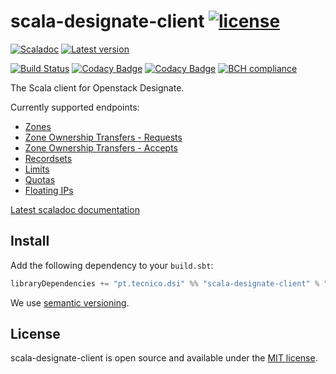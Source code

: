 # scala-designate-client [![license](http://img.shields.io/:license-MIT-blue.svg)](LICENSE)
[![Scaladoc](http://javadoc-badge.appspot.com/pt.tecnico.dsi/scala-designate-client_2.13.svg?label=scaladoc&style=plastic&maxAge=604800)](https://ist-dsi.github.io/scala-designate-client/api/latest/pt/tecnico/dsi/openstack/designate/index.html)
[![Latest version](https://index.scala-lang.org/ist-dsi/scala-designate-client/scala-designate-client/latest.svg)](https://index.scala-lang.org/ist-dsi/scala-designate-client/scala-designate-client)

[![Build Status](https://travis-ci.org/ist-dsi/scala-designate-client.svg?branch=master&style=plastic&maxAge=604800)](https://travis-ci.org/ist-dsi/scala-designate-client)
[![Codacy Badge](https://app.codacy.com/project/badge/Coverage/1c7b4506389742b993d6f018d2a19509)](https://www.codacy.com/gh/ist-dsi/scala-designate-client?utm_source=github.com&utm_medium=referral&utm_content=ist-dsi/scala-designate-client&utm_campaign=Badge_Coverage)
[![Codacy Badge](https://app.codacy.com/project/badge/Grade/1c7b4506389742b993d6f018d2a19509)](https://www.codacy.com/gh/ist-dsi/scala-designate-client?utm_source=github.com&amp;utm_medium=referral&amp;utm_content=ist-dsi/scala-designate-client&amp;utm_campaign=Badge_Grade)
[![BCH compliance](https://bettercodehub.com/edge/badge/ist-dsi/scala-designate-client)](https://bettercodehub.com/results/ist-dsi/scala-designate-client)

The Scala client for Openstack Designate.

Currently supported endpoints:

- [Zones](https://docs.openstack.org/api-ref/dns/#zone)
- [Zone Ownership Transfers - Requests](https://docs.openstack.org/api-ref/dns/#zone-ownership-transfers-requests)
- [Zone Ownership Transfers - Accepts](https://docs.openstack.org/api-ref/dns/#zone-ownership-transfers-accepts)
- [Recordsets](https://docs.openstack.org/api-ref/dns/#recordsets)
- [Limits](https://docs.openstack.org/api-ref/dns/#limits)
- [Quotas](https://docs.openstack.org/api-ref/dns/#quotas)
- [Floating IPs](https://docs.openstack.org/api-ref/dns/#floatingips)

[Latest scaladoc documentation](https://ist-dsi.github.io/scala-designate-client/api/latest/pt/tecnico/dsi/openstack/designate/index.html)

## Install
Add the following dependency to your `build.sbt`:
```sbt
libraryDependencies += "pt.tecnico.dsi" %% "scala-designate-client" % "0.0.0"
```
We use [semantic versioning](http://semver.org).

## License
scala-designate-client is open source and available under the [MIT license](LICENSE).
